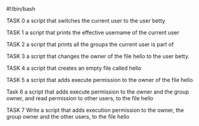 #!/bin/bash

TASK 0 
 a script that switches the current user to the user betty

TASK 1
a script that prints the effective username of the current user

TASK 2
a script that prints all the groups the current user is part of

TASK 3
a script that changes the owner of the file hello to the user betty.

TASK 4
a script that creates an empty file called hello

TASK 5
a script that adds execute permission to the owner of the file hello

Task 6
a script that adds execute permission to the owner and the group owner, and read permission to other users, to the file hello

TASK 7
Write a script that adds execution permission to the owner, the group owner and the other users, to the file hello

